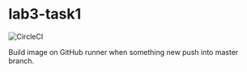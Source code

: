 # lab3-task1  
  
  ![CircleCI](https://img.shields.io/circleci/build/github/tide34/lab3-task3)  
  
Build image on GitHub runner when something new push into master branch.
